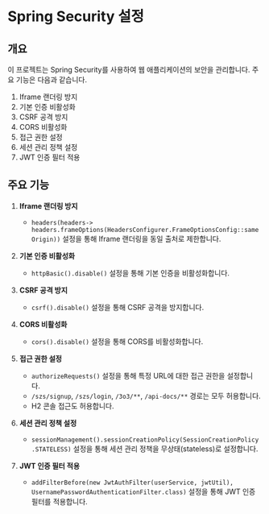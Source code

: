 # Spring Security 설정

## 개요
이 프로젝트는 Spring Security를 사용하여 웹 애플리케이션의 보안을 관리합니다. 주요 기능은 다음과 같습니다.

1. Iframe 랜더링 방지
2. 기본 인증 비활성화
3. CSRF 공격 방지
4. CORS 비활성화
5. 접근 권한 설정
6. 세션 관리 정책 설정
7. JWT 인증 필터 적용

## 주요 기능

1. **Iframe 랜더링 방지**
    - `headers(headers-> headers.frameOptions(HeadersConfigurer.FrameOptionsConfig::sameOrigin))` 설정을 통해 Iframe 랜더링을 동일 출처로 제한합니다.

2. **기본 인증 비활성화**
    - `httpBasic().disable()` 설정을 통해 기본 인증을 비활성화합니다.

3. **CSRF 공격 방지**
    - `csrf().disable()` 설정을 통해 CSRF 공격을 방지합니다.

4. **CORS 비활성화**
    - `cors().disable()` 설정을 통해 CORS를 비활성화합니다.

5. **접근 권한 설정**
    - `authorizeRequests()` 설정을 통해 특정 URL에 대한 접근 권한을 설정합니다.
    - `/szs/signup`, `/szs/login`, `/3o3/**`, `/api-docs/**` 경로는 모두 허용합니다.
    - H2 콘솔 접근도 허용합니다.

6. **세션 관리 정책 설정**
    - `sessionManagement().sessionCreationPolicy(SessionCreationPolicy.STATELESS)` 설정을 통해 세션 관리 정책을 무상태(stateless)로 설정합니다.

7. **JWT 인증 필터 적용**
    - `addFilterBefore(new JwtAuthFilter(userService, jwtUtil), UsernamePasswordAuthenticationFilter.class)` 설정을 통해 JWT 인증 필터를 적용합니다.
